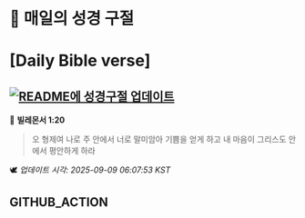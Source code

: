 # 🙏 매일의 성경 구절
# [Daily Bible verse]
## [![README에 성경구절 업데이트](https://github.com/DONGSUKA/first_test/actions/workflows/update-readme-bible.yml/badge.svg)](https://github.com/DONGSUKA/first_test/actions/workflows/update-readme-bible.yml)
<!-- START_BIBLE_VERSE -->
📖 **빌레몬서 1:20**
> 오 형제여 나로 주 안에서 너로 말미암아 기쁨을 얻게 하고 내 마음이 그리스도 안에서 평안하게 하라

🕊️ _업데이트 시각: 2025-09-09 06:07:53 KST_
  <!-- END_BIBLE_VERSE -->
## GITHUB_ACTION
